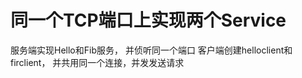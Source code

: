 同一个TCP端口上实现两个Service
============================

服务端实现Hello和Fib服务， 并侦听同一个端口
客户端创建helloclient和firclient， 并共用同一个连接，并发发送请求


